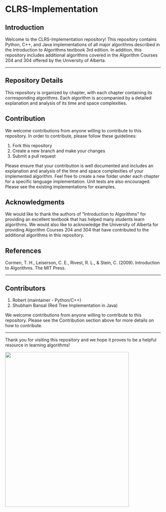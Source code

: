 # CLRS-Implementation

## Introduction

Welcome to the CLRS-Implementation repository! This repository contains Python, C++, and Java implementations of all major algorithms described in the Introduction to Algorithms textbook 3rd edition. In addition, this repository includes additional algorithms covered in the Algorithm Courses 204 and 304 offered by the University of Alberta.

<hr>

## Repository Details
This repository is organized by chapter, with each chapter containing its corresponding algorithms. Each algorithm is accompanied by a detailed explanation and analysis of its time and space complexities.

## Contribution
We welcome contributions from anyone willing to contribute to this repository. In order to contribute, please follow these guidelines:

1. Fork this repository 
2. Create a new branch and make your changes
3. Submit a pull request

Please ensure that your contribution is well documented and includes an explanation and analysis of the time and space complexities of your implemented algorithm. Feel free to create a new folder under each chapter for a specific language implementation. Unit tests are also encouraged. Please see the existing implementations for examples. 

## Acknowledgments

We would like to thank the authors of "Introduction to Algorithms" for providing an excellent textbook that has helped many students learn algorithms. We would also like to acknowledge the University of Alberta for providing Algorithm Courses 204 and 304 that have contributed to the additional algorithms in this repository.

## References
Cormen, T. H., Leiserson, C. E., Rivest, R. L., & Stein, C. (2009). Introduction to Algorithms. The MIT Press.

<hr>

## Contributors
1. Robert (maintainer - Python/C++)
2. Shubham Bansal (Red Tree Implementation in Java)


We welcome contributions from anyone willing to contribute to this repository.
Please see the Contribution section above for more details on how to contribute.

<hr>

Thank you for visiting this repository and we hope it proves to be a helpful resource in learning algorithms!

<img src = "http://richardssoftware.blob.core.windows.net/images/clrs.png" height = "500" width = "400">